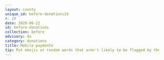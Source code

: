 ```yaml
---
layout: county 
unique_id: before-donations19
#: 19
date: 2020-06-22
id: before-donations
collection: before
advisory: do
category: donations
title: Mobile payments
tip: Put emojis or random words that aren't likely to be flagged by the funding platform or the state.
---
```

